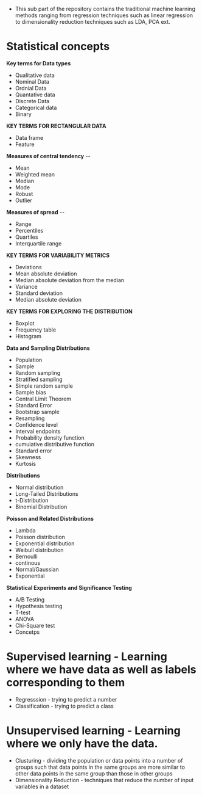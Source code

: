 - This sub part of the repository contains the traditional machine learning methods ranging from regression techniques such as linear regression to dimensionality reduction techniques such as LDA, PCA ext.

# Statistical concepts

**Key terms for Data types**

- Qualitative data
- Nominal Data
- Ordnial Data
- Quantative data
- Discrete Data
- Categorical data
- Binary

**KEY TERMS FOR RECTANGULAR DATA**

- Data frame
- Feature

**Measures of central tendency** --

- Mean
- Weighted mean
- Median
- Mode
- Robust
- Outlier

**Measures of spread** --

- Range
- Percentiles
- Quartiles
- Interquartile range

**KEY TERMS FOR VARIABILITY METRICS**

- Deviations
- Mean absolute deviation
- Median absolute deviation from the median
- Variance
- Standard deviation
- Median absolute deviation

**KEY TERMS FOR EXPLORING THE DISTRIBUTION**

- Boxplot
- Frequency table
- Histogram

**Data and Sampling Distributions**

- Population
- Sample
- Random sampling
- Stratified sampling
- Simple random sample
- Sample bias
- Central Limit Theorem
- Standard Error
- Bootstrap sample
- Resampling
- Confidence level
- Interval endpoints
- Probability density function
- cumulative distributive function
- Standard error
- Skewness
- Kurtosis

**Distributions**

- Normal distribution
- Long-Tailed Distributions
- t-Distribution
- Binomial Distribution

**Poisson and Related Distributions**

- Lambda
- Poisson distribution
- Exponential distribution
- Weibull distribution
- Bernoulli
- continous
- Normal/Gaussian
- Exponential

**Statistical Experiments and Significance Testing**

- A/B Testing
- Hypothesis testing
- T-test
- ANOVA
- Chi-Square test
- Concetps

# Supervised learning - Learning where we have data as well as labels corresponding to them

- Regresssion - trying to predict a number
- Classification - trying to predict a class

# Unsupervised learning - Learning where we only have the data.

- Clusturing - dividing the population or data points into a number of groups such that data points in the same groups are more similar to other data points in the same group than those in other groups
- Dimensionality Reduction - techniques that reduce the number of input variables in a dataset
